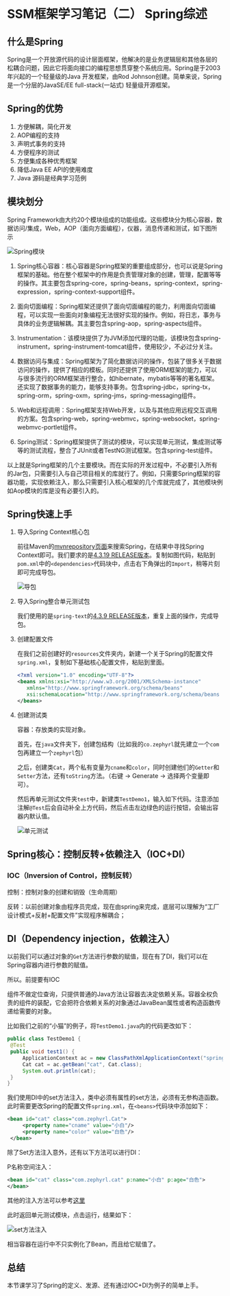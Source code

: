 # SSM框架学习笔记（二） Spring综述


## 什么是Spring

Spring是一个开放源代码的设计层面框架，他解决的是业务逻辑层和其他各层的松耦合问题，因此它将面向接口的编程思想贯穿整个系统应用。Spring是于2003 年兴起的一个轻量级的Java 开发框架，由Rod Johnson创建。简单来说，Spring是一个分层的JavaSE/EE full-stack(一站式) 轻量级开源框架。

## Spring的优势

1. 方便解耦，简化开发
2. AOP编程的支持
3. 声明式事务的支持
4. 方便程序的测试
5. 方便集成各种优秀框架
6. 降低Java EE API的使用难度
7. Java 源码是经典学习范例

## 模块划分

Spring Framework由大约20个模块组成的功能组成。这些模块分为核心容器，数据访问/集成，Web，AOP（面向方面​​编程），仪器，消息传递和测试，如下图所示

![Spring模块](../../../blogImgsBak/Spring2/1.png)

1. Spring核心容器：核心容器是Spring框架的重要组成部分，也可以说是Spring框架的基础。他在整个框架中的作用是负责管理对象的创建，管理，配置等等的操作。其主要包含spring-core，spring-beans，spring-context，spring-expression，spring-context-support组件。

2. 面向切面编程：Spring框架还提供了面向切面编程的能力，利用面向切面编程，可以实现一些面向对象编程无法很好实现的操作。例如，将日志，事务与具体的业务逻辑解耦。其主要包含spring-aop，spring-aspects组件。

3. Instrumentation：该模块提供了为JVM添加代理的功能，该模块包含spring-instrument，spring-instrument-tomcat组件，使用较少，不必过分关注。

4. 数据访问与集成：Spring框架为了简化数据访问的操作，包装了很多关于数据访问的操作，提供了相应的模板。同时还提供了使用ORM框架的能力，可以与很多流行的ORM框架进行整合，如hibernate，mybatis等等的著名框架。还实现了数据事务的能力，能够支持事务。包含spring-jdbc，spring-tx，spring-orm，spring-oxm，spring-jms，spring-messaging组件。

5. Web和远程调用：Spring框架支持Web开发，以及与其他应用远程交互调用的方案。包含spring-web，spring-webmvc，spring-websocket，spring-webmvc-portlet组件。

6. Spring测试：Spring框架提供了测试的模块，可以实现单元测试，集成测试等等的测试流程，整合了JUnit或者TestNG测试框架。包含spring-test组件。

以上就是Spring框架的几个主要模块。而在实际的开发过程中，不必要引入所有的Jar包，只需要引入与自己项目相关的库就行了。例如，只需要Spring框架的容器功能，实现依赖注入，那么只需要引入核心框架的几个库就完成了，其他模块例如Aop模块的库是没有必要引入的。

## Spring快速上手

1. 导入Spring Context核心包

    前往Maven的[mvnrepository页面](https://mvnrepository.com/)来搜索Spring，在结果中寻找Spring Context即可。我们要求的是[4.3.19 RELEASE版本](https://mvnrepository.com/artifact/org.springframework/spring-context/4.3.19.RELEASE)。复制如图代码，粘贴到`pom.xml`中的`<dependencies>`代码块中，点击右下角弹出的`Import`，稍等片刻即可完成导包。

    ![导包](../../../blogImgsBak/Spring2/2.png)

2. 导入Spring整合单元测试包

    我们使用的是`spring-text`的[4.3.9 RELEASE版本](https://mvnrepository.com/artifact/org.springframework/spring-test/4.3.9.RELEASE)，重复上面的操作，完成导包。

3. 创建配置文件

    在我们之前创建好的`resources`文件夹内，新建一个关于Spring的配置文件`spring.xml`，复制如下基础核心配置文件，粘贴到里面。

    ```xml
    <?xml version="1.0" encoding="UTF-8"?>
    <beans xmlns:xsi="http://www.w3.org/2001/XMLSchema-instance"
       xmlns="http://www.springframework.org/schema/beans"
       xsi:schemaLocation="http://www.springframework.org/schema/beans http://www.springframework.org/schema/beans/spring-beans-4.2.xsd ">
    </beans>
    ```

4. 创建测试类

    容器：存放类的实现对象。

    首先，在`java`文件夹下，创建包结构（比如我的`co.zephyrl`就先建立一个`com`包再建立一个`zephyrl`包）

    之后，创建类`Cat`，两个私有变量为`cname`和`color`，同时创建他们的`Getter`和`Setter`方法，还有`toString`方法。（右键 -> Generate -> 选择两个变量即可）。

    然后再单元测试文件夹`test`中，新建类`TestDemo1`，输入如下代码。注意添加注解`@Test`后会自动补全上方代码，然后点击左边绿色的运行按钮，会输出容器内默认值。

    ![单元测试](../../../blogImgsBak/Spring2/3.png)

## Spring核心：控制反转+依赖注入（IOC+DI）

### IOC（Inversion of Control，控制反转）

   控制：控制对象的创建和销毁（生命周期）

   反转：以前创建对象由程序员完成，现在由spring来完成，底层可以理解为“工厂设计模式+反射+配置文件”实现程序解耦合；

## DI（Dependency injection，依赖注入）

   以前我们可以通过对象的`Get`方法进行参数的赋值，现在有了DI，我们可以在Spring容器内进行参数的赋值。

   所以。前提要有IOC

   组件不做定位查询，只提供普通的Java方法让容器去决定依赖关系。容器全权负责的组件的装配，它会把符合依赖关系的对象通过JavaBean属性或者构造函数传递给需要的对象。

   比如我们之前的“小猫”的例子，将`TestDemo1.java`内的代码更改如下：

   ```java
   public class TestDemo1 {
    @Test
    public void test1() {
        ApplicationContext ac = new ClassPathXmlApplicationContext("spring.xml");
        Cat cat = ac.getBean("cat", Cat.class);
        System.out.println(cat);
    }
   }
   ```

   我们使用DI中的set方法注入，类中必须有属性的set方法，必须有无参构造函数。此时需要更改Spring的配置文件`spring.xml`，在`<beans>`代码块中添加如下：

   ```xml
   <bean id="cat" class="com.zephyrl.Cat">
        <property name="cname" value="小白"/>
        <property name="color" value="白色"/>
    </bean>
   ```

   除了Set方法注入意外，还有以下方法可以进行DI：

   P名称空间注入：

   ```xml
   <bean id="cat" class="com.zephyrl.cat" p:name="小白" p:age="白色">
   </bean>
   ```

   其他的注入方法可以参考[这里](https://note.youdao.com/ynoteshare1/index.html?id=cd4bba03d078a599a1ed0f69c865d0bb&type=note) 

   此时返回单元测试模块，点击运行，结果如下：

   ![set方法注入](../../../blogImgsBak/Spring2/4.png)

   相当容器在运行中不只实例化了Bean，而且给它赋值了。

## 总结

本节课学习了Spring的定义、发源、还有通过IOC+DI为例子的简单上手。
